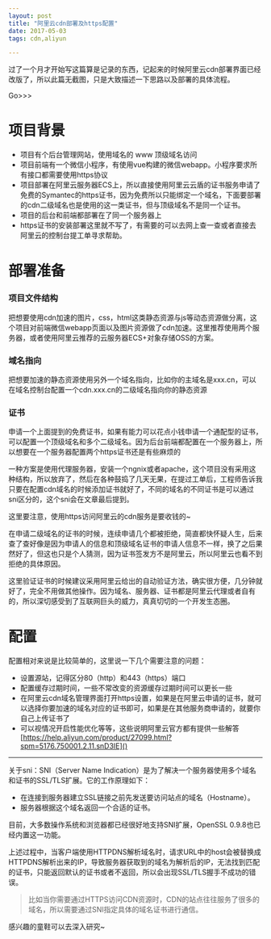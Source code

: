 ```yaml
---
layout: post
title: "阿里云cdn部署及https配置"
date: 2017-05-03
tags: cdn,aliyun

---
```


过了一个月才开始写这篇算是记录的东西，记起来的时候阿里云cdn部署界面已经改版了，所以此篇无截图，只是大致描述一下思路以及部署的具体流程。

Go>>>

# 项目背景

* 项目有个后台管理网站，使用域名的 www 顶级域名访问
* 项目前端有一个微信小程序，有使用vue构建的微信webapp。小程序要求所有接口都需要使用https协议
* 项目部署在阿里云服务器ECS上，所以直接使用阿里云云盾的证书服务申请了免费的Symantec的https证书，因为免费所以只能绑定一个域名，下面要部署的cdn二级域名也是使用的这一类证书，但与顶级域名不是同一个证书。
* 项目的后台和前端都部署在了同一个服务器上
* https证书的安装部署这里就不写了，有需要的可以去网上查一查或者直接去阿里云的控制台提工单寻求帮助。

# 部署准备

### 项目文件结构

把想要使用cdn加速的图片，css，html这类静态资源与js等动态资源做分离，这个项目对前端微信webapp页面以及图片资源做了cdn加速。这里推荐使用两个服务器，或者使用阿里云推荐的云服务器ECS+对象存储OSS的方案。

### 域名指向

把想要加速的静态资源使用另外一个域名指向，比如你的主域名是xxx.cn，可以在域名控制台配置一个cdn.xxx.cn的二级域名指向你的静态资源

### 证书

申请一个上面提到的免费证书，如果有能力可以花点小钱申请一个通配型的证书，可以配置一个顶级域名和多个二级域名。因为后台前端都配置在一个服务器上，所以想要在一个服务器配置两个https证书还是有些麻烦的

一种方案是使用代理服务器，安装一个ngnix或者apache，这个项目没有采用这种结构，所以放弃了，然后在各种鼓捣了几天无果，在提过工单后，工程师告诉我只要在配置cdn域名的时候添加证书就好了，不同的域名的不同证书是可以通过sni区分的，这个sni会在文章最后提到。

这里要注意，使用https访问阿里云的cdn服务是要收钱的~

在申请二级域名的证书的时候，连续申请几个都被拒绝，简直都快怀疑人生，后来查了查好像是因为申请人的信息和顶级域名证书的申请人信息不一样，换了之后果然好了，但这也只是个人猜测，因为证书签发方不是阿里云，所以阿里云也看不到拒绝的具体原因。

这里验证证书的时候建议采用阿里云给出的自动验证方法，确实很方便，几分钟就好了，完全不用做其他操作。因为域名、服务器、证书都是阿里云代理或者自有的，所以深切感受到了互联网巨头的威力，真真切切的一个开发生态圈。

# 配置

配置相对来说是比较简单的，这里说一下几个需要注意的问题：

* 设置源站，记得区分80（http）和443（https）端口
* 配置缓存过期时间，一些不常改变的资源缓存过期时间可以更长一些
* 在阿里云cdn域名管理界面打开https设置，如果是在阿里云申请的证书，就可以选择你要加速的域名对应的证书即可，如果是在其他服务商申请的，就要你自己上传证书了
* 可以视情况开启性能优化等等，这些说明阿里云官方都有提供一些解答[https://help.aliyun.com/product/27099.html?spm=5176.750001.2.11.snD3IE]()

---

关于sni：SNI（Server Name Indication）是为了解决一个服务器使用多个域名和证书的SSL/TLS扩展。它的工作原理如下：

* 在连接到服务器建立SSL链接之前先发送要访问站点的域名（Hostname）。
* 服务器根据这个域名返回一个合适的证书。

目前，大多数操作系统和浏览器都已经很好地支持SNI扩展，OpenSSL 0.9.8也已经内置这一功能。

上述过程中，当客户端使用HTTPDNS解析域名时，请求URL中的host会被替换成HTTPDNS解析出来的IP，导致服务器获取到的域名为解析后的IP，无法找到匹配的证书，只能返回默认的证书或者不返回，所以会出现SSL/TLS握手不成功的错误。

> 比如当你需要通过HTTPS访问CDN资源时，CDN的站点往往服务了很多的域名，所以需要通过SNI指定具体的域名证书进行通信。

感兴趣的童鞋可以去深入研究~